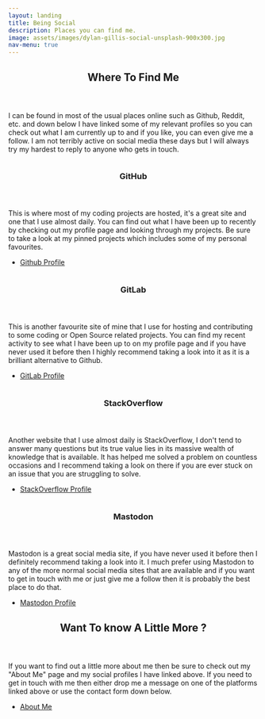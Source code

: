```yaml
---
layout: landing
title: Being Social
description: Places you can find me.
image: assets/images/dylan-gillis-social-unsplash-900x300.jpg
nav-menu: true
---
```


<!-- Main -->
<div id="main">

<!-- One -->
<section id="one">
	<div class="inner">
		<header class="major">
			<h2>Where To Find Me</h2>
		</header>
		<p>I can be found in most of the usual places online such as Github, Reddit, etc. and down below I have linked some of my relevant profiles so you can check out what I am currently up to and if you like, you can even give me a follow. I am not terribly active on social media these days but I will always try my hardest to reply to anyone who gets in touch.</p>
	</div>
</section>

<!-- Two -->
<section id="two" class="spotlights">
	<section>
		<a href="https://github.com/hreikin" class="image" target="_blank">
			<img src="{% link assets/images/pic08.jpg %}" alt="" data-position="center center" />
		</a>
		<div class="content">
			<div class="inner">
				<header class="major">
					<h3>GitHub</h3>
				</header>
				<p>This is where most of my coding projects are hosted, it's a great site and one that I use almost daily. You can find out what I have been up to recently by checking out my profile page and looking through my projects. Be sure to take a look at my pinned projects which includes some of my personal favourites.</p>
				<ul class="actions">
					<li><a href="https://github.com/hreikin" class="button" target="_blank">Github Profile</a></li>
				</ul>
			</div>
		</div>
	</section>
	<section>
		<a href="https://gitlab.com/hreikin" class="image" target="_blank">
			<img src="{% link assets/images/pic09.jpg %}" alt="" data-position="top center" />
		</a>
		<div class="content">
			<div class="inner">
				<header class="major">
					<h3>GitLab</h3>
				</header>
				<p>This is another favourite site of mine that I use for hosting and contributing to some coding or Open Source related projects. You can find my recent activity to see what I have been up to on my profile page and if you have never used it before then I highly recommend taking a look into it as it is a brilliant alternative to Github.</p>
				<ul class="actions">
					<li><a href="https://gitlab.com/hreikin" class="button" target="_blank">GitLab Profile</a></li>
				</ul>
			</div>
		</div>
	</section>
	<section>
		<a href="https://stackoverflow.com/users/5289444/hreikin" class="image" target="_blank">
			<img src="{% link assets/images/pic10.jpg %}" alt="" data-position="25% 25%" />
		</a>
		<div class="content">
			<div class="inner">
				<header class="major">
					<h3>StackOverflow</h3>
				</header>
				<p>Another website that I use almost daily is StackOverflow, I don't tend to answer many questions but its true value lies in its massive wealth of knowledge that is available. It has helped me solved a problem on countless occasions and I recommend taking a look on there if you are ever stuck on an issue that you are struggling to solve.</p>
				<ul class="actions">
					<li><a href="https://stackoverflow.com/users/5289444/hreikin" class="button" target="_blank">StackOverflow Profile</a></li>
				</ul>
			</div>
		</div>
	</section>
	<section>
		<a href="https://glasgow.social/@hreikin" class="image" target="_blank">
			<img src="{% link assets/images/pic09.jpg %}" alt="" data-position="top center" />
		</a>
		<div class="content">
			<div class="inner">
				<header class="major">
					<h3>Mastodon</h3>
				</header>
				<p>Mastodon is a great social media site, if you have never used it before then I definitely recommend taking a look into it. I much prefer using Mastodon to any of the more normal social media sites that are available and if you want to get in touch with me or just give me a follow then it is probably the best place to do that.</p>
				<ul class="actions">
					<li><a href="https://glasgow.social/@hreikin" class="button" target="_blank">Mastodon Profile</a></li>
				</ul>
			</div>
		</div>
	</section>
</section>

<!-- Three -->
<section id="three">
	<div class="inner">
		<header class="major">
			<h2>Want To know A Little More ?</h2>
		</header>
		<p>If you want to find out a little more about me then be sure to check out my "About Me" page and my social profiles I have linked above. If you need to get in touch with me then either drop me a message on one of the platforms linked above or use the contact form down below.</p>
		<ul class="actions">
			<li><a href="about.html" class="button next">About Me</a></li>
		</ul>
	</div>
</section>

</div>
